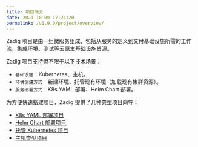 ```yaml
---
title: 项目简介
date: 2021-10-09 17:24:20
permalink: /v1.9.0/project/overview/
---
```

Zadig 项目是由一组微服务组成，包括从服务的定义到交付基础设施所需的工作流、集成环境、测试等云原生基础设施资源。

Zadig 项目支持但不限于以下技术场景：
- `基础设施`：Kubernetes、主机。
- `环境创建方式`：新建环境、托管现有环境（加载现有集群资源）。
- `服务部署方式`：K8s YAML 部署、Helm Chart 部署。

为方便快速搭建项目，Zadig 提供了几种典型项目向导：
* [K8s YAML 部署项目](/v1.9.0/project/k8s-yaml/)
* [Helm Chart 部署项目](/v1.9.0/project/helm-chart/)
* [托管 Kubernetes 项目](/v1.9.0/project/host-k8s-resources/)
* [主机类型项目](/v1.9.0/project/vm/)